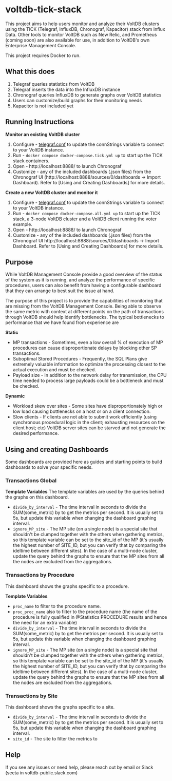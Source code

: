# voltdb-tick-stack
This project aims to help users monitor and analyze their VoltDB clusters using the TICK (Telegraf, InfluxDB, Chronograf, Kapacitor) stack from Influx Data. Other tools to monitor VoltDB such as New Relic, and Prometheus (coming soon) are also available for use, in addition to VoltDB's own Enterprise Management Console.

This project requires Docker to run.

## What this does
1. Telegraf queries statistics from VoltDB
2. Telegraf inserts the data into the InfluxDB instance
3. Chronograf queries InfluxDB to generate graphs over VoltDB statistics
4. Users can customize/build graphs for their monitoring needs
5. Kapacitor is not included yet

## Running Instructions

**Monitor an existing VoltDB cluster**

1. Configure - [telegraf.conf](telegraf.conf) to update the connStrings variable to connect to your VoltDB instance.
2. Run       - `docker compose docker-compose.tick.yml up` to start up the TICK stack containers.
3. Open      - http://localhost:8888/ to launch Chronograf
4. Customize - any of the included dashboards (.json files) from the Chronograf UI (http://localhost:8888/sources/0/dashboards -> Import Dashboard). Refer to [Using and Creating Dashboards] for more details.

**Create a new VoltDB cluster and monitor it**

1. Configure - [telegraf.conf](telegraf.conf) to update the connStrings variable to connect to your VoltDB instance.
2. Run       - `docker compose docker-compose.all.yml up` to start up the TICK stack, a 3-node VoltDB cluster and a VoltDB client running the voter example.
3. Open      - http://localhost:8888/ to launch Chronograf
4. Customize - any of the included dashboards (.json files) from the Chronograf UI http://localhost:8888/sources/0/dashboards -> Import Dashboard. Refer to [Using and Creating Dashboards] for more details.
 
## Purpose

While VoltDB Management Console provide a good overview of the status of the system as it is running, and analyze the performance of specific procedures, users can also benefit from having a configurable dashboard that they can arrange to best suit the issue at hand.
 
The purpose of this project is to provide the capabilities of monitoring that are missing from the VoltDB Management Console. Being able to observe the same metric with context at different points on the path of transactions through VoltDB should help identify bottlenecks. The typical bottlenecks to performance that we have found from experience are 

**Static**
* MP transactions - Sometimes, even a low overall % of execution of MP procedures can cause disproportionate delays by blocking other SP transactions. 
* Suboptimal Stored Procedures - Frequently, the SQL Plans give extremely valuable information to optimize the processing closest to the actual execution and must be checked.
* Payload size - In addition to the network delay for transmission, the CPU time needed to process large payloads could be a bottleneck and must be checked.

**Dynamic**
* Workload skew over sites - Some sites have disproportionately high or low load causing bottlenecks on a host or on a client connection.
* Slow clients - If clients are not able to submit work efficiently (using synchronous procedural logic in the client; exhausting resources on the client host; etc) VoltDB server sites can be starved and not generate the desired performance.



## Using and creating Dashboards

Some dashboards are provided here as guides and starting points to build dashboards to solve your specific needs. 

### Transactions Global

**Template Variables**
The template variables are used by the queries behind the graphs on this dashboard.
* `divide_by_interval` - The time interval in seconds to divide the SUM(some_metric) by to get the metrics per second. It is usually set to 5s, but update this variable when changing the dashboard graphing interval.
* `ignore_MP_site` - The MP site (on a single node) is a special site that shouldn't be clumped together with the others when gathering metrics, so this template variable can be set to the site_id of the MP (it's usually the highest number of SITE_ID, but you can verify that by comparing the ideltime between different sites). In the case of a multi-node cluster, update the query behind the graphs to ensure that the MP sites from all the nodes are excluded from the aggregations.

### Transactions by Procedure
This dashboard shows the graphs specific to a procedure.

**Template Variables**
* `proc_name` to filter to the procedure name.
* `proc_proc_name` also to filter to the procedure name (the name of the procedure is fully qualified in @Statistics PROCEDURE results and hence the need for an extra variable)
* `divide_by_interval` - The time interval in seconds to divide the SUM(some_metric) by to get the metrics per second. It is usually set to 5s, but update this variable when changing the dashboard graphing interval.
* `ignore_MP_site` - The MP site (on a single node) is a special site that shouldn't be clumped together with the others when gathering metrics, so this template variable can be set to the site_id of the MP (it's usually the highest number of SITE_ID, but you can verify that by comparing the ideltime between different sites). In the case of a multi-node cluster, update the query behind the graphs to ensure that the MP sites from all the nodes are excluded from the aggregations.

### Transactions by Site
This dashboard shows the graphs specific to a site.
* `divide_by_interval` - The time interval in seconds to divide the SUM(some_metric) by to get the metrics per second. It is usually set to 5s, but update this variable when changing the dashboard graphing interval.
* `site_id`            - The site to filter the metrics to

## Help

If you see any issues or need help, please reach out by email or Slack (seeta in voltdb-public.slack.com)
